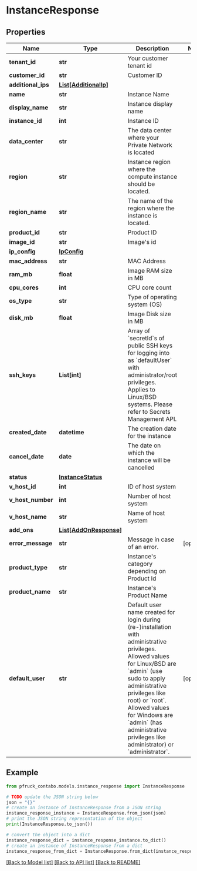 # InstanceResponse


## Properties

Name | Type | Description | Notes
------------ | ------------- | ------------- | -------------
**tenant_id** | **str** | Your customer tenant id | 
**customer_id** | **str** | Customer ID | 
**additional_ips** | [**List[AdditionalIp]**](AdditionalIp.md) |  | 
**name** | **str** | Instance Name | 
**display_name** | **str** | Instance display name | 
**instance_id** | **int** | Instance ID | 
**data_center** | **str** | The data center where your Private Network is located | 
**region** | **str** | Instance region where the compute instance should be located. | 
**region_name** | **str** | The name of the region where the instance is located. | 
**product_id** | **str** | Product ID | 
**image_id** | **str** | Image&#39;s id | 
**ip_config** | [**IpConfig**](IpConfig.md) |  | 
**mac_address** | **str** | MAC Address | 
**ram_mb** | **float** | Image RAM size in MB | 
**cpu_cores** | **int** | CPU core count | 
**os_type** | **str** | Type of operating system (OS) | 
**disk_mb** | **float** | Image Disk size in MB | 
**ssh_keys** | **List[int]** | Array of &#x60;secretId&#x60;s of public SSH keys for logging into as &#x60;defaultUser&#x60; with administrator/root privileges. Applies to Linux/BSD systems. Please refer to Secrets Management API. | 
**created_date** | **datetime** | The creation date for the instance | 
**cancel_date** | **date** | The date on which the instance will be cancelled | 
**status** | [**InstanceStatus**](InstanceStatus.md) |  | 
**v_host_id** | **int** | ID of host system | 
**v_host_number** | **int** | Number of host system | 
**v_host_name** | **str** | Name of host system | 
**add_ons** | [**List[AddOnResponse]**](AddOnResponse.md) |  | 
**error_message** | **str** | Message in case of an error. | [optional] 
**product_type** | **str** | Instance&#39;s category depending on Product Id | 
**product_name** | **str** | Instance&#39;s Product Name | 
**default_user** | **str** | Default user name created for login during (re-)installation with administrative privileges. Allowed values for Linux/BSD are &#x60;admin&#x60; (use sudo to apply administrative privileges like root) or &#x60;root&#x60;. Allowed values for Windows are &#x60;admin&#x60; (has administrative privileges like administrator) or &#x60;administrator&#x60;. | [optional] 

## Example

```python
from pfruck_contabo.models.instance_response import InstanceResponse

# TODO update the JSON string below
json = "{}"
# create an instance of InstanceResponse from a JSON string
instance_response_instance = InstanceResponse.from_json(json)
# print the JSON string representation of the object
print(InstanceResponse.to_json())

# convert the object into a dict
instance_response_dict = instance_response_instance.to_dict()
# create an instance of InstanceResponse from a dict
instance_response_from_dict = InstanceResponse.from_dict(instance_response_dict)
```
[[Back to Model list]](../README.md#documentation-for-models) [[Back to API list]](../README.md#documentation-for-api-endpoints) [[Back to README]](../README.md)


